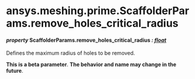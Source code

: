 # ansys.meshing.prime.ScaffolderParams.remove_holes_critical_radius



#### *property* ScaffolderParams.remove_holes_critical_radius *: [float](https://docs.python.org/3.11/library/functions.html#float)*

Defines the maximum radius of holes to be removed.

**This is a beta parameter**. **The behavior and name may change in the future**.

<!-- !! processed by numpydoc !! -->
